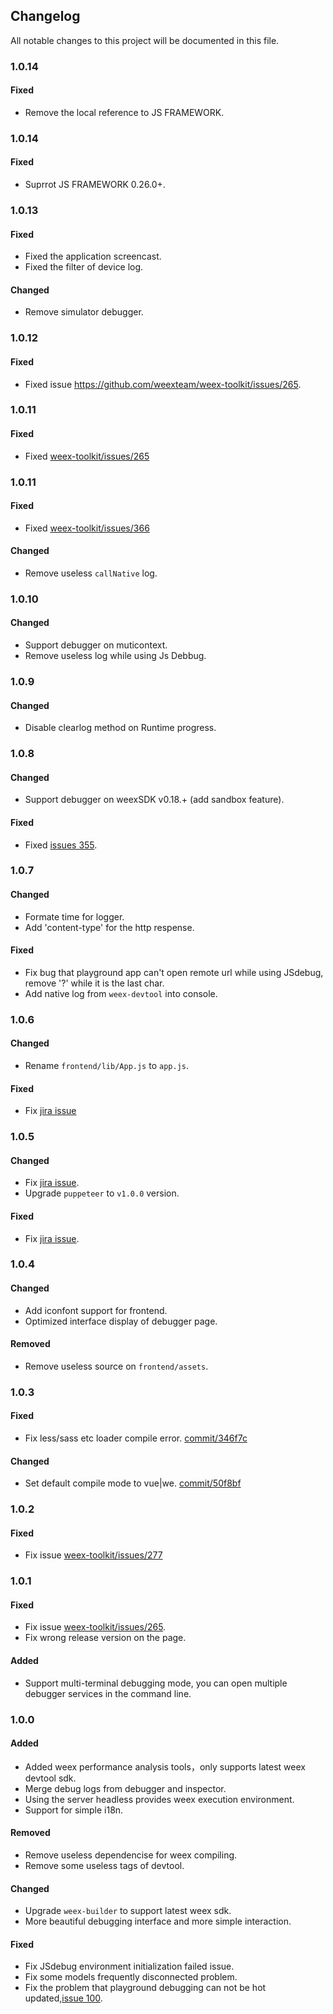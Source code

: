 ## Changelog
All notable changes to this project will be documented in this file.

### 1.0.14
#### Fixed
  - Remove the local reference to JS FRAMEWORK.

### 1.0.14
#### Fixed
  - Suprrot JS FRAMEWORK 0.26.0+.

### 1.0.13
#### Fixed
  - Fixed the application screencast.
  - Fixed the filter of device log.
#### Changed
  - Remove simulator debugger.

### 1.0.12
#### Fixed
  - Fixed issue https://github.com/weexteam/weex-toolkit/issues/265.

### 1.0.11
#### Fixed
  - Fixed [weex-toolkit/issues/265](https://github.com/weexteam/weex-toolkit/issues/265#issuecomment-385626763)

### 1.0.11
#### Fixed
  - Fixed [weex-toolkit/issues/366](https://github.com/weexteam/weex-toolkit/issues/366)
#### Changed
  - Remove useless `callNative` log.

### 1.0.10
#### Changed
  - Support debugger on muticontext.
  - Remove useless log while using Js Debbug.

### 1.0.9
#### Changed
  - Disable clearlog method on Runtime progress.

### 1.0.8
#### Changed
  - Support debugger on weexSDK v0.18.+ (add sandbox feature).
#### Fixed
  - Fixed [issues 355](https://github.com/weexteam/weex-toolkit/issues/355).

### 1.0.7
#### Changed
  - Formate time for logger.
  - Add 'content-type' for the http respense.
#### Fixed
  - Fix bug that playground app can't open remote url while using JSdebug, remove '?' while it is the last char.
  - Add native log from `weex-devtool` into console.

### 1.0.6
#### Changed
  - Rename `frontend/lib/App.js` to `app.js`.
#### Fixed
  - Fix [jira issue](https://issues.apache.org/jira/browse/WEEX-214?focusedCommentId=16359842&page=com.atlassian.jira.plugin.system.issuetabpanels%3Acomment-tabpanel#comment-16359842)

### 1.0.5
#### Changed
  - Fix [jira issue](https://issues.apache.org/jira/browse/WEEX-214).
  - Upgrade `puppeteer` to `v1.0.0` version.
#### Fixed
  - Fix [jira issue](https://issues.apache.org/jira/browse/WEEX-214).

### 1.0.4
#### Changed
  - Add iconfont support for frontend.
  - Optimized interface display of debugger page.
#### Removed
  - Remove useless source on `frontend/assets`.

### 1.0.3
#### Fixed
  - Fix less/sass etc loader compile error. [commit/346f7c](https://github.com/weexteam/weex-builder/commit/346f7c37b0032f17b023d80c9e15306764484d23)
#### Changed
  - Set default compile mode to vue|we. [commit/50f8bf](https://github.com/weexteam/weex-builder/commit/50f8bf13a6c914dd89b9728ef470a985b640e81a)

### 1.0.2
#### Fixed
  - Fix issue [weex-toolkit/issues/277](https://github.com/weexteam/weex-toolkit/issues/277)

### 1.0.1
#### Fixed
  - Fix issue [weex-toolkit/issues/265](https://github.com/weexteam/weex-toolkit/issues/265).
  - Fix wrong release version on the page.
#### Added
  - Support multi-terminal debugging mode, you can open multiple debugger services in the command line.

### 1.0.0
#### Added
  - Added weex performance analysis tools，only supports latest weex devtool sdk.
  - Merge debug logs from debugger and inspector.
  - Using the server headless provides weex execution environment.
  - Support for simple i18n.
#### Removed
  - Remove useless dependencise for weex compiling.
  - Remove some useless tags of devtool.
#### Changed
  - Upgrade `weex-builder` to support latest weex sdk.
  - More beautiful debugging interface and more simple interaction.
#### Fixed
  - Fix JSdebug environment initialization failed issue.
  - Fix some models frequently disconnected problem.
  - Fix the problem that playground debugging can not be hot updated,[issue 100](https://github.com/weexteam/weex-devtool/issues/100). 
